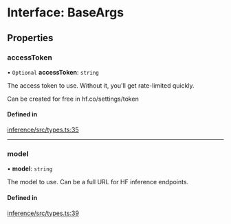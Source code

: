 # Interface: BaseArgs

## Properties

### accessToken

• `Optional` **accessToken**: `string`

The access token to use. Without it, you'll get rate-limited quickly.

Can be created for free in hf.co/settings/token

#### Defined in

[inference/src/types.ts:35](https://github.com/huggingface/huggingface.js/blob/main/packages/inference/src/types.ts#L35)

___

### model

• **model**: `string`

The model to use. Can be a full URL for HF inference endpoints.

#### Defined in

[inference/src/types.ts:39](https://github.com/huggingface/huggingface.js/blob/main/packages/inference/src/types.ts#L39)
